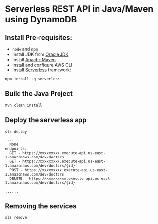 # Serverless REST API in Java/Maven using DynamoDB

## Install Pre-requisites:
- `node` and `npm`
- Install JDK from [Oracle JDK](https://www.oracle.com/java/technologies/javase-downloads.html)
- Install [Apache Maven](https://maven.apache.org/)
- Install and configure [AWS CLI](https://docs.aws.amazon.com/it_it/cli/latest/userguide/install-cliv2.html)
- Install [Serverless](https://www.serverless.com/) framework:
```
npm install -g serverless
```

## Build the Java Project
```
mvn clean install
```

## Deploy the serverless app
```
sls deploy

....
  None
endpoints:
  GET - https://xxxxxxxxx.execute-api.us-east-1.amazonaws.com/dev/doctors
  GET - https://xxxxxxxxx.execute-api.us-east-1.amazonaws.com/dev/doctors/{id}
  POST - https://xxxxxxxxx.execute-api.us-east-1.amazonaws.com/dev/doctors
  DELETE - https://xxxxxxxxx.execute-api.us-east-1.amazonaws.com/dev/doctors/{id}

......
 ```
 
 ## Removing the services
 ```
 sls remove
 ```
